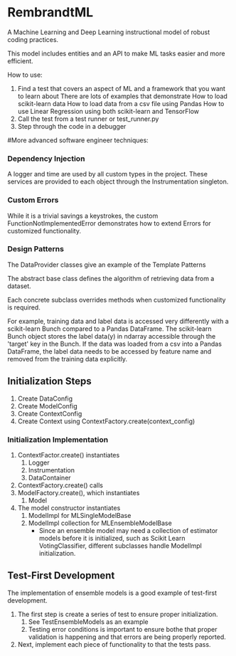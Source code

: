 # RembrandtML
A Machine Learning and Deep Learning instructional model of robust coding practices.

This model includes entities and an API to make ML tasks easier and more efficient.

How to use:
1. Find a test that covers an aspect of ML and a framework that you want to learn about
	There are lots of examples that demonstrate
		How to load scikit-learn data
		How to load data from a csv file using Pandas
		How to use Linear Regression using both scikit-learn and TensorFlow
2. Call the test from a test runner or test_runner.py
3. Step through the code in a debugger

#More advanced software engineer techniques:
###    Dependency Injection
A logger and time are used by all custom types in the project.  These services are provided to each object through the Instrumentation singleton.
###    Custom Errors
While it is a trivial savings a keystrokes, the custom FunctionNotImplementedError demonstrates how to extend Errors for customized functionality.
###	Design Patterns
The DataProvider classes give an example of the Template Patterns

The abstract base class defines the algorithm of retrieving data from a dataset.

Each concrete subclass overrides methods when customized functionality is required.

For example, training data and label data is accessed very differently with a scikit-learn Bunch compared to a Pandas DataFrame.  The scikit-learn Bunch object stores the label data(y) in ndarray accessible through the 'target' key in the Bunch.  If the data was loaded from a csv into a Pandas DataFrame, the label data needs to be accessed by feature name and removed from the training data explicitly.

## Initialization Steps
1. Create DataConfig
2. Create ModelConfig
3. Create ContextConfig
4. Create Context using ContextFactory.create(context_config)
### Initialization Implementation
1. ContextFactor.create() instantiates
    1. Logger
    2. Instrumentation
    3. DataContainer
2. ContextFactory.create() calls
3. ModelFactory.create(), which instantiates
    1. Model
4. The model constructor instantiates
    1. ModelImpl for MLSingleModelBase
    2. ModelImpl collection for MLEnsembleModelBase
        * Since an ensemble model may need a collection of estimator models before it is initialized, such as Scikit Learn VotingClassifier, different subclasses handle ModelImpl initialization.

## Test-First Development
The implementation of ensemble models is a good example of test-first development.
1. The first step is create a series of test to ensure proper initialization.
    1. See TestEnsembleModels as an example
    2. Testing error conditions is important to ensure bothe that proper validation is happening and that errors are being properly reported. 
2. Next, implement each piece of functionality to that the tests pass.
